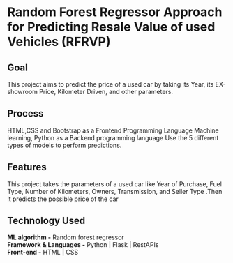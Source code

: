 # Random Forest Regressor Approach for Predicting Resale Value of used Vehicles (RFRVP)

## Goal 
This project aims to predict the price of a used car by taking its Year, its EX-showroom Price, Kilometer Driven, and other parameters.

## Process
HTML,CSS and Bootstrap as a Frontend Programming Language Machine learning, Python as a Backend programming language Use the 5 different types of models to perform predictions.

## Features
This project takes the parameters of a used car like Year of Purchase, Fuel Type, Number of Kilometers, Owners, Transmission, and Seller Type .Then it predicts the possible price of the car

## Technology Used  

<b>ML algorithm -</b> Random forest regressor  
<b>Framework & Languages -</b> Python | Flask | RestAPIs    
<b>Front-end -</b> HTML | CSS 
